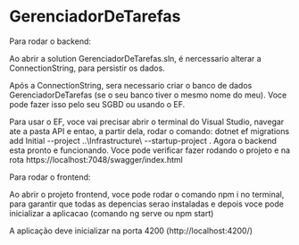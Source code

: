 # GerenciadorDeTarefas

Para rodar o backend:

Ao abrir a solution GerenciadorDeTarefas.sln, é nercessario alterar a ConnectionString, para persistir os dados.

Após a ConnectionString, sera necessario criar o banco de dados GerenciadorDeTarefas (se o seu banco tiver o mesmo nome do meu). Voce pode fazer isso pelo seu SGBD ou usando o EF.

Para usar o EF, voce vai precisar abrir o terminal do Visual Studio, navegar ate a pasta API e entao, a partir dela, rodar o comando: dotnet ef migrations add Initial --project ..\Infrastructure\ --startup-project .
Agora o backend esta pronto e funcionando. Voce pode verificar fazer rodando o projeto e na rota https://localhost:7048/swagger/index.html



Para rodar o frontend:

Ao abrir o projeto frontend, voce pode rodar o comando npm i no terminal, para garantir que todas as depencias serao instaladas e depois voce pode inicializar a aplicacao (comando ng serve ou npm start)

A aplicação deve inicializar na porta 4200 (http://localhost:4200/)
